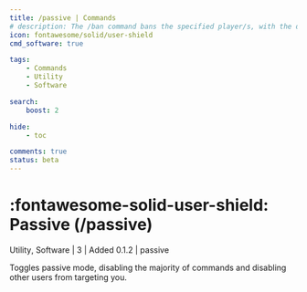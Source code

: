 ```yaml
---
title: /passive | Commands
# description: The /ban command bans the specified player/s, with the default length being permanent. Other commands achievve similar yet different effects. Such as /temp-ban], which bans a player temporarily, or /kick, which kicks the player and allows them to rejoin after being disconnected.
icon: fontawesome/solid/user-shield
cmd_software: true

tags:
    - Commands
    - Utility
    - Software

search:
    boost: 2

hide:
    - toc

comments: true
status: beta
---
```

# <p style="color: var(--md-default-fg-color); display: inline;">:fontawesome-solid-user-shield: Passive</p> (/passive)
<div style="display:inline;">
<p style="color: var(--destrix-docs--commandcat-utility); display: inline;">Utility</p>,
<p style="color: var(--destrix-docs--commandcat-software); display: inline;">Software</p>
| <p style="color: var(--md-default-fg-color--light); display: inline;">3</p> | <p style="color: var(--md-default-fg-color--light); display: inline;"> Added 0.1.2</p> | passive
</div>


Toggles passive mode, disabling the majority of commands and disabling other users from targeting you.

<!-- ## Parameters

| Name           | Type   | Required :material-information-outline:{ title="Most commands that specify required arguments sometimes still work without the argument being specified, or bring up a menu prompting an answer." } | Default            | Description                                               |
|:----------------|:--------:|:-----------------------------------------------------------------------------------------------------------------------------------------------------------------------------------------------------:|:--------------------:|:-----------------------------------------------------------|
| User         | [user](../parameters.md#user) | :material-close:                                                                                                                                                                                    | `@me`                | The player's logs you wish to view                                |

`/viewpl 655331725` -->

<!-- ## See Also
* [:material-transit-connection-variant: /connection-logs](./connection-logs.md)
* [User Parameter](../parameters.md#user) -->